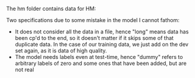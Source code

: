 The hm folder contains data for HM:

Two specifications due to some mistake in the model I cannot fathom:
- It does not consider all the data in a file, hence "long" means data has been cp'd to the end, so it doesn't matter if it skips some of that duplicate data. In the case of our training data, we just add on the dev set again, as it is data of high quality.
- The model needs labels even at test-time, hence "dummy" refers to arbitrary labels of zero and some ones that have been added, but are not real
